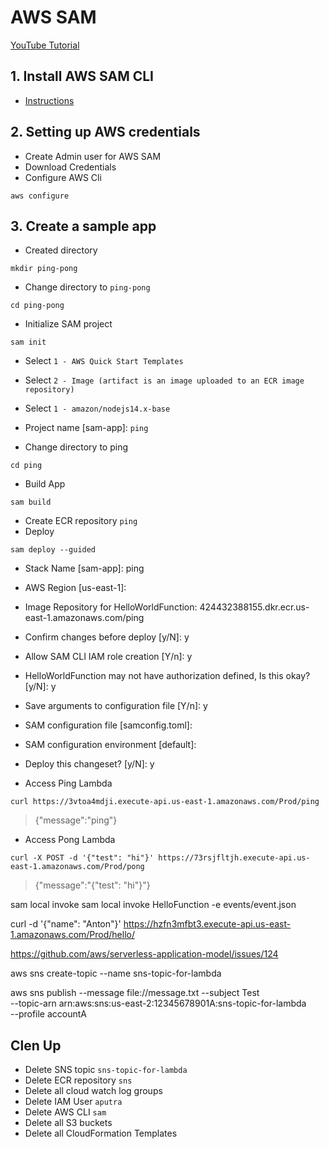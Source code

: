 # AWS SAM

[YouTube Tutorial]()

## 1. Install AWS SAM CLI
- [Instructions](https://docs.aws.amazon.com/serverless-application-model/latest/developerguide/serverless-sam-cli-install.html)

## 2. Setting up AWS credentials

- Create Admin user for AWS SAM
- Download Credentials
- Configure AWS Cli
```
aws configure
```

## 3. Create a sample app
- Created directory
```
mkdir ping-pong
```
- Change directory to `ping-pong`
```
cd ping-pong
```
- Initialize SAM project
```
sam init
```
- Select `1 - AWS Quick Start Templates`
- Select `2 - Image (artifact is an image uploaded to an ECR image repository)`
- Select `1 - amazon/nodejs14.x-base`
- Project name [sam-app]: `ping`

- Change directory to ping
```
cd ping
```

- Build App
```
sam build
```
- Create ECR repository `ping`
- Deploy
```
sam deploy --guided
```
- Stack Name [sam-app]: ping
- AWS Region [us-east-1]:
- Image Repository for HelloWorldFunction: 424432388155.dkr.ecr.us-east-1.amazonaws.com/ping
- Confirm changes before deploy [y/N]: y
- Allow SAM CLI IAM role creation [Y/n]: y
- HelloWorldFunction may not have authorization defined, Is this okay? [y/N]: y
- Save arguments to configuration file [Y/n]: y
- SAM configuration file [samconfig.toml]:
- SAM configuration environment [default]:

- Deploy this changeset? [y/N]: y

- Access Ping Lambda
```
curl https://3vtoa4mdji.execute-api.us-east-1.amazonaws.com/Prod/ping
```
> {"message":"ping"}

- Access Pong Lambda
```
curl -X POST -d '{"test": "hi"}' https://73rsjfltjh.execute-api.us-east-1.amazonaws.com/Prod/pong
```
> {"message":"{\"test\": \"hi\"}"}















sam local invoke
sam local invoke HelloFunction -e events/event.json

curl -d '{"name": "Anton"}' https://hzfn3mfbt3.execute-api.us-east-1.amazonaws.com/Prod/hello/

https://github.com/aws/serverless-application-model/issues/124

aws sns create-topic --name sns-topic-for-lambda

aws sns publish --message file://message.txt --subject Test \
--topic-arn arn:aws:sns:us-east-2:12345678901A:sns-topic-for-lambda \
--profile accountA


## Clen Up

 - Delete SNS topic `sns-topic-for-lambda`
 - Delete ECR repository `sns`
 - Delete all cloud watch log groups
 - Delete IAM User `aputra`
 - Delete AWS CLI `sam`
 - Delete all S3 buckets
 - Delete all CloudFormation Templates

